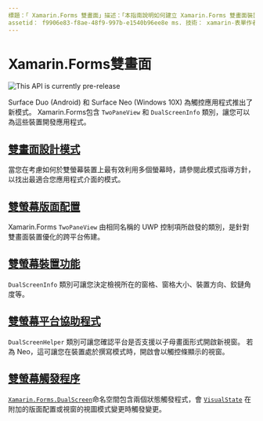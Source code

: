 ```yaml
---
標題：「 Xamarin.Forms 雙畫面」描述：「本指南說明如何建立 Xamarin.Forms 雙畫面裝置的應用程式」。
assetid： f9906e83-f8ae-48f9-997b-e1540b96ee8e ms. 技術： xamarin-表單作者： davidortinau ms. author： daortin ms. 日期：02/08/2020 否-loc： [ Xamarin.Forms ， Xamarin.Essentials ]
---
```


# <a name="xamarinforms-dual-screen"></a>Xamarin.Forms雙畫面

![](~/media/shared/preview.png "This API is currently pre-release")

Surface Duo (Android) 和 Surface Neo (Windows 10X) 為觸控應用程式推出了新模式。 Xamarin.Forms包含 `TwoPaneView` 和 `DualScreenInfo` 類別，讓您可以為這些裝置開發應用程式。

## <a name="dual-screen-design-patterns"></a>[雙畫面設計模式](design-patterns.md)

當您在考慮如何於雙螢幕裝置上最有效利用多個螢幕時，請參閱此模式指導方針，以找出最適合您應用程式介面的模式。

## <a name="dual-screen-layout"></a>[雙螢幕版面配置](twopaneview.md)

Xamarin.Forms `TwoPaneView` 由相同名稱的 UWP 控制項所啟發的類別，是針對雙畫面裝置優化的跨平台佈建。

## <a name="dual-screen-device-capabilities"></a>[雙螢幕裝置功能](dual-screen-info.md)

`DualScreenInfo` 類別可讓您決定檢視所在的窗格、窗格大小、裝置方向、鉸鏈角度等。

## <a name="dual-screen-platform-helpers"></a>[雙螢幕平台協助程式](dual-screen-helper.md)

`DualScreenHelper` 類別可讓您確認平台是否支援以子母畫面形式開啟新視窗。 若為 Neo，這可讓您在裝置處於撰寫模式時，開啟會以觸控條顯示的視窗。

## <a name="dual-screen-triggers"></a>[雙螢幕觸發程序](triggers.md)

[`Xamarin.Forms.DualScreen`](xref:Xamarin.Forms.DualScreen)命名空間包含兩個狀態觸發程式，會 [`VisualState`](xref:Xamarin.Forms.VisualState) 在附加的版面配置或視窗的視圖模式變更時觸發變更。
